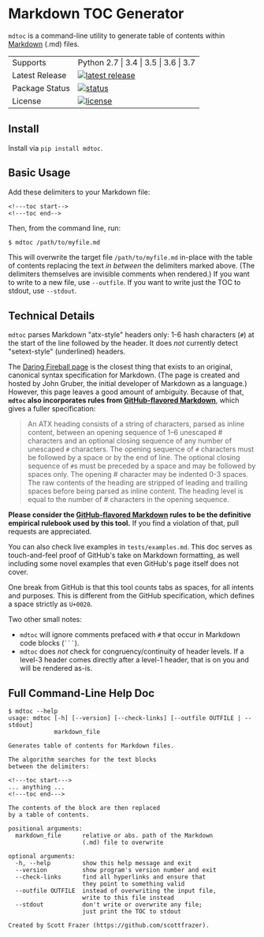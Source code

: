 # Markdown TOC Generator

`mdtoc` is a command-line utility to generate table of contents within [Markdown](https://daringfireball.net/projects/markdown/) (.md) files.

<table>
  <tr>
    <td>Supports</td>
    <td>Python 2.7 | 3.4 | 3.5 | 3.6 | 3.7</td>
  </tr>
  <tr>
    <td>Latest Release</td>
    <td>
      <a href="https://pypi.org/project/mdtoc/">
      <img src="https://img.shields.io/pypi/v/mdtoc.svg" alt="latest release" />
      </a>
    </td>
  </tr>
  <tr>
    <td>Package Status</td>
    <td>
      <a href="https://pypi.org/project/mdtoc/">
      <img src="https://img.shields.io/pypi/status/mdtoc.svg" alt="status" /></td>
      </a>
  </tr>
  <tr>
    <td>License</td>
    <td>
      <a href="https://github.com/scottfrazer/mdtoc/blob/master/LICENSE">
      <img src="https://img.shields.io/pypi/l/mdtoc.svg" alt="license" />
      </a>
    </td>
  </tr>
</table>

## Install

Install via `pip install mdtoc`.

## Basic Usage

Add these delimiters to your Markdown file:

```
<!---toc start-->
<!---toc end-->
```

Then, from the command line, run:

```bash
$ mdtoc /path/to/myfile.md
```

This will overwrite the target file `/path/to/myfile.md` in-place with the table of contents replacing the text _in between_ the delimiters marked above.  (The delimiters themselves are invisible comments when rendered.)  If you want to write to a new file, use `--outfile`.  If you want to write just the TOC to stdout, use `--stdout`.

## Technical Details

`mdtoc` parses Markdown "atx-style" headers only: 1-6 hash characters (`#`) at the start of the line followed by the header.  It does *not* currently detect "setext-style" (underlined) headers.

The [Daring Fireball page](https://daringfireball.net/projects/markdown/syntax#header) is the closest thing that exists to an original, canonical syntax specification for Markdown.  (The page is created and hosted by John Gruber, the initial developer of Markdown as a language.)  However, this page leaves a good amount of ambiguity.  Because of that, **`mdtoc` also incorporates rules from [GitHub-flavored Markdown](https://github.github.com/gfm/#atx-heading)**, which gives a fuller specification:

> An ATX heading consists of a string of characters, parsed as inline content, between an opening sequence of 1–6 unescaped # characters and an optional closing sequence of any number of unescaped `#` characters. The opening sequence of `#` characters must be followed by a space or by the end of line. The optional closing sequence of `#`s must be preceded by a space and may be followed by spaces only. The opening # character may be indented 0-3 spaces. The raw contents of the heading are stripped of leading and trailing spaces before being parsed as inline content. The heading level is equal to the number of # characters in the opening sequence.

**Please consider the [GitHub-flavored Markdown](https://github.github.com/gfm/#atx-heading) rules to be the definitive empirical rulebook used by this tool.**  If you find a violation of that, pull requests are appreciated.

You can also check live examples in `tests/examples.md`.  This doc serves as touch-and-feel proof of GitHub's take on Markdown formatting, as well including some novel examples that even GitHub's page itself does not cover.

One break from GitHub is that this tool counts tabs as spaces, for all intents and purposes.  This is different from the GitHub specification, which defines a space strictly as `U+0020`.

Two other small notes:

- `mdtoc` will ignore comments prefaced with `#` that occur in Markdown code blocks (<code>\`\`\`</code>).
- `mdtoc` does *not* check for congruency/continuity of header levels.  If a level-3 header comes directly after a level-1 header, that is on you and will be rendered as-is.

## Full Command-Line Help Doc

```
$ mdtoc --help
usage: mdtoc [-h] [--version] [--check-links] [--outfile OUTFILE | --stdout]
             markdown_file

Generates table of contents for Markdown files.

The algorithm searches for the text blocks
between the delimiters:

<!---toc start--->
... anything ...
<!---toc end--->

The contents of the block are then replaced
by a table of contents.

positional arguments:
  markdown_file      relative or abs. path of the Markdown
                     (.md) file to overwrite

optional arguments:
  -h, --help         show this help message and exit
  --version          show program's version number and exit
  --check-links      find all hyperlinks and ensure that
                     they point to something valid
  --outfile OUTFILE  instead of overwriting the input file,
                     write to this file instead
  --stdout           don't write or overwrite any file;
                     just print the TOC to stdout

Created by Scott Frazer (https://github.com/scottfrazer).
```
